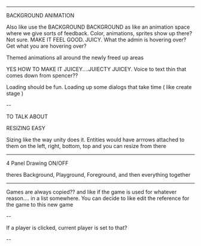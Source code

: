 
----
BACKGROUND ANIMATION

Also like use the BACKGROUND BACKGROUND as like an animation space where we give sorts of feedback. Color, animations, sprites show up there? Not sure. MAKE IT FEEL GOOD. JUICY. What the admin is hovering over? Get what you are hovering over? 

Themed animations all around the newly freed up areas

YES HOW TO MAKE IT JUICEY....JUIECTY JUICEY. Voice to text thin that comes down from spencer??

Loading should be fun. Loading up some dialogs that take time ( like create stage )

--

TO TALK ABOUT 

RESIZING EASY

Sizing like the way unity does it. Entities would have arrrows attached to them on the left, right, bottom, top and you can resize from there

----

4 Panel Drawing ON/OFF

theres Background, Playground, Foreground, and then everything together


----

Games are always copied?? and like if the game is used for whatever reason.... in a list somewhere. You can decide to like edit the reference for the game to this new game

--

If a player is clicked, current player is set to that?

--